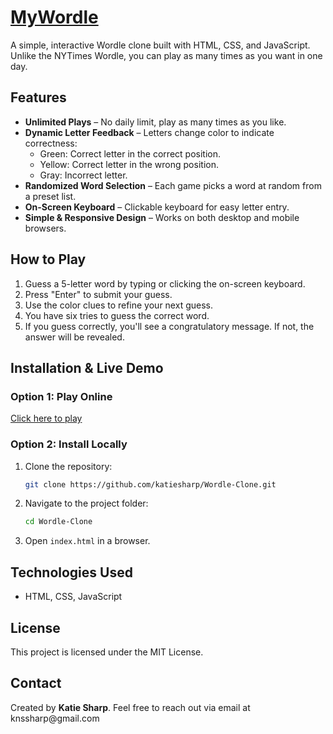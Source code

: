 # [MyWordle](https://katiesharp.github.io/MyWordle/)

A simple, interactive Wordle clone built with HTML, CSS, and JavaScript. Unlike the NYTimes Wordle, you can play as many times as you want in one day.

## Features

- **Unlimited Plays** – No daily limit, play as many times as you like.
- **Dynamic Letter Feedback** – Letters change color to indicate correctness:
  - Green: Correct letter in the correct position.
  - Yellow: Correct letter in the wrong position.
  - Gray: Incorrect letter.
- **Randomized Word Selection** – Each game picks a word at random from a preset list.
- **On-Screen Keyboard** – Clickable keyboard for easy letter entry.
- **Simple & Responsive Design** – Works on both desktop and mobile browsers.

## How to Play

1. Guess a 5-letter word by typing or clicking the on-screen keyboard.
2. Press "Enter" to submit your guess.
3. Use the color clues to refine your next guess.
4. You have six tries to guess the correct word.
5. If you guess correctly, you'll see a congratulatory message. If not, the answer will be revealed.

## Installation & Live Demo

### Option 1: Play Online

[Click here to play](https://katiesharp.github.io/MyWordle/)

### Option 2: Install Locally

1. Clone the repository:
   ```sh
   git clone https://github.com/katiesharp/Wordle-Clone.git
   ```
2. Navigate to the project folder:
   ```sh
   cd Wordle-Clone
   ```
3. Open `index.html` in a browser.

## Technologies Used

- HTML, CSS, JavaScript

## License

This project is licensed under the MIT License.

## Contact

Created by **Katie Sharp**. Feel free to reach out via email at knssharp\@gmail.com

